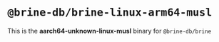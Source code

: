 # `@brine-db/brine-linux-arm64-musl`

This is the **aarch64-unknown-linux-musl** binary for `@brine-db/brine`
